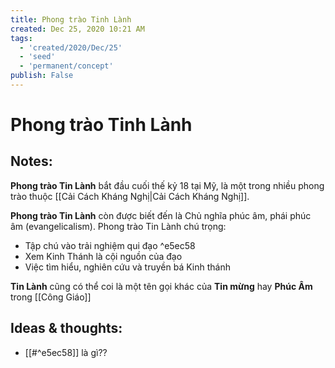 ```yaml
---
title: Phong trào Tinh Lành
created: Dec 25, 2020 10:21 AM
tags:
  - 'created/2020/Dec/25'
  - 'seed'
  - 'permanent/concept'
publish: False
---
```

# Phong trào Tinh Lành

## Notes:
**Phong trào Tin Lành** bắt đầu cuối thế kỷ 18 tại Mỹ, là một trong nhiều phong trào thuộc [[Cải Cách Kháng Nghị|Cải Cách Kháng Nghị]]. 

**Phong trào Tin Lành** còn được biết đến là Chủ nghĩa phúc âm, phái phúc âm (evangelicalism). Phong trào Tin Lành chú trọng:

- Tập chú vào trải nghiệm qui đạo ^e5ec58
- Xem Kinh Thánh là cội nguồn của đạo
- Việc tìm hiểu, nghiên cứu và truyền bá Kinh thánh

**Tin Lành** cũng có thể coi là một tên gọi khác của **Tin mừng** hay **Phúc Âm** trong [[Công Giáo]]

## Ideas & thoughts:
- [[#^e5ec58]] là gì??

